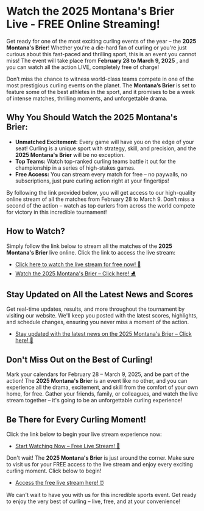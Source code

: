 # Watch the 2025 Montana's Brier Live - FREE Online Streaming!

Get ready for one of the most exciting curling events of the year – the **2025 Montana's Brier**! Whether you're a die-hard fan of curling or you're just curious about this fast-paced and thrilling sport, this is an event you cannot miss! The event will take place from **February 28 to March 9, 2025** , and you can watch all the action LIVE, completely free of charge!

Don’t miss the chance to witness world-class teams compete in one of the most prestigious curling events on the planet. The **Montana’s Brier** is set to feature some of the best athletes in the sport, and it promises to be a week of intense matches, thrilling moments, and unforgettable drama.

## Why You Should Watch the 2025 Montana's Brier:

- **Unmatched Excitement:** Every game will have you on the edge of your seat! Curling is a unique sport with strategy, skill, and precision, and the **2025 Montana's Brier** will be no exception.
- **Top Teams:** Watch top-ranked curling teams battle it out for the championship in a series of high-stakes games.
- **Free Access:** You can stream every match for free – no paywalls, no subscriptions, just pure curling action right at your fingertips!

By following the link provided below, you will get access to our high-quality online stream of all the matches from February 28 to March 9. Don’t miss a second of the action – watch as top curlers from across the world compete for victory in this incredible tournament!

## How to Watch?

Simply follow the link below to stream all the matches of the **2025 Montana's Brier** live online. Click the link to access the live stream:

- [Click here to watch the live stream for free now! 🎥](https://tinyurl.com/livestreamfreeo?st=2025montanasbrier&si=gh)
- [Watch the 2025 Montana's Brier – Click here! ⛸️](https://tinyurl.com/livestreamfreeo?st=2025montanasbrier&si=gh)

## Stay Updated on All the Latest News and Scores

Get real-time updates, results, and more throughout the tournament by visiting our website. We'll keep you posted with the latest scores, highlights, and schedule changes, ensuring you never miss a moment of the action.

- [Stay updated with the latest news on the 2025 Montana's Brier – Click here! 📱](https://tinyurl.com/livestreamfreeo?st=2025montanasbrier&si=gh)

## Don't Miss Out on the Best of Curling!

Mark your calendars for February 28 – March 9, 2025, and be part of the action! The **2025 Montana's Brier** is an event like no other, and you can experience all the drama, excitement, and skill from the comfort of your own home, for free. Gather your friends, family, or colleagues, and watch the live stream together – it's going to be an unforgettable curling experience!

## Be There for Every Curling Moment!

Click the link below to begin your live stream experience now:

- [Start Watching Now – Free Live Stream! 🎯](https://tinyurl.com/livestreamfreeo?st=2025montanasbrier&si=gh)

Don't wait! The **2025 Montana's Brier** is just around the corner. Make sure to visit us for your FREE access to the live stream and enjoy every exciting curling moment. Click below to begin!

- [Access the free live stream here! ⏰](https://tinyurl.com/livestreamfreeo?st=2025montanasbrier&si=gh)

We can't wait to have you with us for this incredible sports event. Get ready to enjoy the very best of curling – live, free, and at your convenience!
